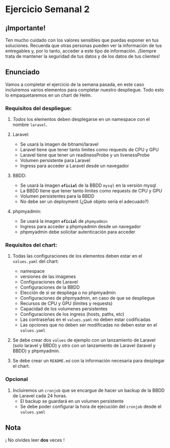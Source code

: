# Ejercicio Semanal 2

## ¡Importante!

Ten mucho cuidado con los valores sensibles que puedas exponer en tus soluciones. Recuerda que otras personas pueden ver la información de tus entregables y, por lo tanto, acceder a este tipo de información. ¡Siempre trata de mantener la seguridad de tus datos y de los datos de tus clientes!


## Enunciado

Vamos a completar el ejercicio de la semana pasada, en este caso incluiremos varios elementos para completar nuestro despliegue.
Todo esto lo empaquetaremos en un chart de Helm.

### Requisitos del despliegue: ###
1. *Todos* los elementos deben desplegarse en un namespace con el nombre `laravel`.
1. Laravel:
    - Se usará la imagen de  bitnami/laravel
    - Laravel tiene que tener tanto limites como requests de CPU y GPU
    - Laravel tiene que tener un readinessProbe y un livenessProbe
    - Volumen persistente para Laravel
    - Ingress para acceder a Laravel  desde un navegador
    

1. BBDD:
    - Se usará la imagen **``oficial``** de la BBDD `mysql` en la versión mysql
    - La BBDD tiene que tener tanto limites como requests de CPU y GPU
    - Volumen  persistentes para la BBDD
    - No debe ser un deployment (¿Qué objeto sería el adecuado?)

1. phpmyadmin:
    - Se usará la imagen **``oficial``** de `phpmyadmin`
    - Ingress para acceder a phpmyadmin desde un navegador
    - phpmyadmin debe solicitar autenticación para acceder
    

### Requisitos del chart: ###

1. Todas las configuraciones de los elementos deben estar en el `values.yaml` del chart:
    - namespace
    - versiones de las imágenes
    - Configuraciones de Laravel
    - Configuraciones de la BBDD
    - Elección de si se despliega o no phpmyadmin
    - Configuraciones de phpmyadmin, en caso de que se despliegue
    - Recursos de CPU y GPU (limites y requests)
    - Capacidad de los volumenes persistentes
    - Configuraciones de los ingress (hosts, paths, etc)
    - Las contraseñas en el `values.yaml` no deben estar codificadas
    - Las opciones que no deben ser modificadas no deben estar en el `values.yaml`


1. Se debe crear dos `values` de ejemplo con un lanzamiento de Laravel (solo laravel y BBDD) y otro con un lanzamiento de Laravel (laravel y BBDD) y phpmyadmin.


1. Se debe crear un `README.md` con la información necesaria para desplegar el chart.


### Opcional ###

1. Incluiremos un `cronjob` que se encargue de hacer un backup de la BBDD de Laravel cada 24 horas.
    - El backup se guardará en un volumen persistente
    - Se debe poder configurar la hora de ejecución del `cronjob` desde el `values.yaml`


## Nota

¡ No olvides leer **dos** veces !
